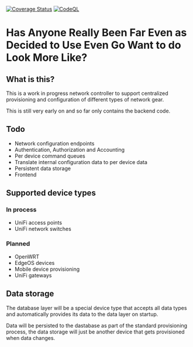 [![Coverage Status](https://coveralls.io/repos/github/jacobalberty/beenfar/badge.svg)](https://coveralls.io/github/jacobalberty/beenfar)
[![CodeQL](https://github.com/jacobalberty/beenfar/workflows/CodeQL/badge.svg)](https://github.com/jacobalberty/beenfar/actions?query=workflow%3ACodeQL)

# Has Anyone Really Been Far Even as Decided to Use Even Go Want to do Look More Like?

## What is this?

This is a work in progress network controller to support centralized provisioning and configuration of different types of network gear.

This is still very early on and so far only contains the backend code.

## Todo
* Network configuration endpoints
* Authentication, Authorization and Accounting
* Per device command queues
* Translate internal configuration data to per device data
* Persistent data storage
* Frontend

## Supported device types

### In process
* UniFi access points
* UniFi network switches

### Planned
* OpenWRT
* EdgeOS devices
* Mobile device provisioning
* UniFi gateways

## Data storage
The database layer will be a special device type that accepts all data types and automatically provides its data to the data layer on startup.

Data will be persisted to the dastabase as part of the standard provisioning process, the data storage will just be another device that gets provisioned when data changes.
